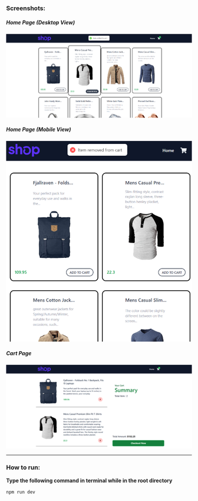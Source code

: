 <h3>Screenshots:</h3>

<div>
    <h5>Home Page (Desktop View)</h5>
    <img src="https://github.com/PrakharAgarwal135/Shopping-App/blob/main/public/readmess/Screenshot%202024-11-12%20160506.png">
</div>
<div>
    <h5>Home Page (Mobile View)</h5>
    <img src="https://github.com/PrakharAgarwal135/Shopping-App/blob/main/public/readmess/Screenshot%202024-11-12%20160624.png">
</div>

<div>
    <h5>Cart Page</h5>
    <img src="https://github.com/PrakharAgarwal135/Shopping-App/blob/main/public/readmess/Screenshot%202024-11-12%20161046.png">
</div>

---

<h3>How to run:</h3>

**Type the following command in terminal while in the root directory**

   ```bash
   npm run dev
